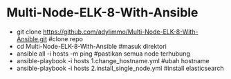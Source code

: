 # Multi-Node-ELK-8-With-Ansible

- git clone https://github.com/adylimmo/Multi-Node-ELK-8-With-Ansible.git #clone repo
- cd Multi-Node-ELK-8-With-Ansible #masuk direktori
- ansible all -i hosts -m ping #pastikan semua node terhubung 
- ansible-playbook -i hosts 1.change_hostname.yml #ubah hostname
- ansible-playbook -i hosts 2.install_single_node.yml #install elasticsearch